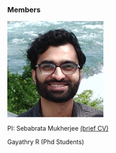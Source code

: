 ### Members

<img src="images/me.jpeg" width="220"/>

PI: Sebabrata Mukherjee [(brief CV)](seba.md) 


Gayathry R (Phd Students)

